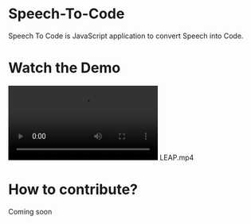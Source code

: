 # Speech-To-Code
Speech To Code is JavaScript application to convert Speech into Code.
# Watch the Demo
![](https://github.com/adeepak7/Speech-To-Code/blob/master/LEAP.mp4) LEAP.mp4
# How to contribute?
Coming soon

